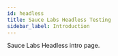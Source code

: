 ```yaml
---
id: headless
title: Sauce Labs Headless Testing
sidebar_label: Introduction
---
```


Sauce Labs Headless intro page.